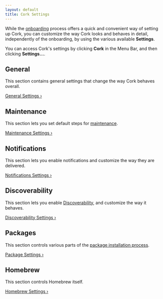 ```yaml
---
layout: default
title: Cork Settings
---
```


While the [onboarding](/getting-started/first-steps/first-steps-main.html) process offers a quick and convenient way of setting up Cork, you can customize the way Cork looks and behaves in detail, independently of the onboarding, by using the various available **Settings**.

You can access Cork's settings by clicking **Cork** in the Menu Bar, and then clicking **Settings…**.

## General

This section contains general settings that change the way Cork behaves overall.

[General Settings ›](./sections/general.html)

## Maintenance

This section lets you set default steps for [maintenance](/maintenance-operations/maintenance-operations-main.html).

[Maintenance Settings ›](./sections/maintenance.html)

## Notifications

This section lets you enable notifications and customize the way they are delivered.

[Notifications Settings ›](./sections/notifications.html)

## Discoverability

This section lets you enable [Discoverability](/package-operations/workflows/discoverability-workflow.html), and customize the way it behaves.

[Discoverability Settings ›](./sections/discoverability.html)

## Packages

This section controls various parts of the [package installation process](/package-operations/workflows/how-to-install-packages.html).

[Package Settings ›](./sections/packages.html)

## Homebrew

This section controls Homebrew itself.

[Homebrew Settings ›](./sections/homebrew.html)